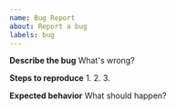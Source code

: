 ```yaml
---
name: Bug Report
about: Report a bug
labels: bug
---
```


**Describe the bug**
What's wrong?

**Steps to reproduce**
1. 
2. 
3. 

**Expected behavior**
What should happen?
